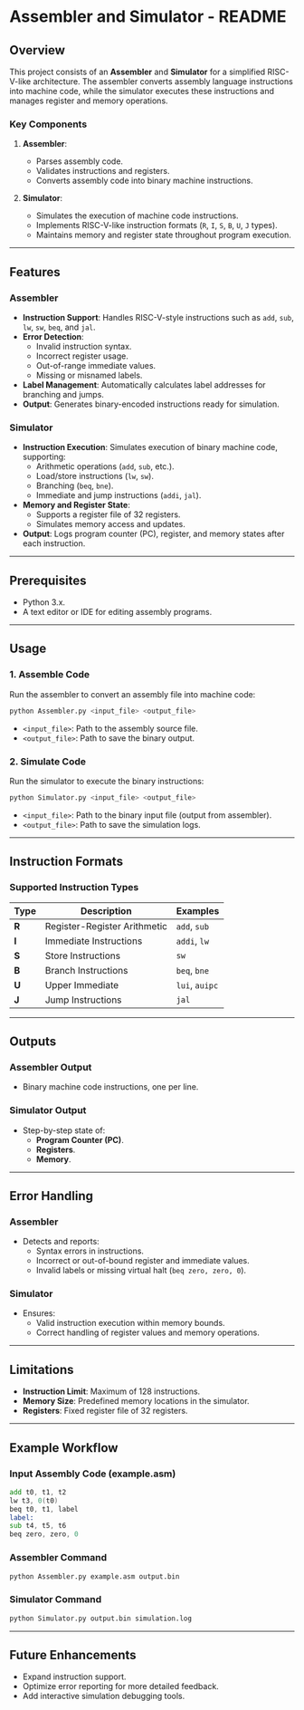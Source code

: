 ﻿# Assembler and Simulator - README

## Overview
This project consists of an **Assembler** and **Simulator** for a simplified RISC-V-like architecture. The assembler converts assembly language instructions into machine code, while the simulator executes these instructions and manages register and memory operations.

### Key Components
1. **Assembler**:
   - Parses assembly code.
   - Validates instructions and registers.
   - Converts assembly code into binary machine instructions.

2. **Simulator**:
   - Simulates the execution of machine code instructions.
   - Implements RISC-V-like instruction formats (`R`, `I`, `S`, `B`, `U`, `J` types).
   - Maintains memory and register state throughout program execution.

---

## Features
### Assembler
- **Instruction Support**: Handles RISC-V-style instructions such as `add`, `sub`, `lw`, `sw`, `beq`, and `jal`.
- **Error Detection**:
  - Invalid instruction syntax.
  - Incorrect register usage.
  - Out-of-range immediate values.
  - Missing or misnamed labels.
- **Label Management**: Automatically calculates label addresses for branching and jumps.
- **Output**: Generates binary-encoded instructions ready for simulation.

### Simulator
- **Instruction Execution**: Simulates execution of binary machine code, supporting:
  - Arithmetic operations (`add`, `sub`, etc.).
  - Load/store instructions (`lw`, `sw`).
  - Branching (`beq`, `bne`).
  - Immediate and jump instructions (`addi`, `jal`).
- **Memory and Register State**:
  - Supports a register file of 32 registers.
  - Simulates memory access and updates.
- **Output**: Logs program counter (PC), register, and memory states after each instruction.

---

## Prerequisites
- Python 3.x.
- A text editor or IDE for editing assembly programs.

---

## Usage
### 1. Assemble Code
Run the assembler to convert an assembly file into machine code:
```bash
python Assembler.py <input_file> <output_file>
```
- `<input_file>`: Path to the assembly source file.
- `<output_file>`: Path to save the binary output.

### 2. Simulate Code
Run the simulator to execute the binary instructions:
```bash
python Simulator.py <input_file> <output_file>
```
- `<input_file>`: Path to the binary input file (output from assembler).
- `<output_file>`: Path to save the simulation logs.

---

## Instruction Formats
### Supported Instruction Types
| Type   | Description                          | Examples          |
|--------|--------------------------------------|-------------------|
| **R**  | Register-Register Arithmetic         | `add`, `sub`      |
| **I**  | Immediate Instructions               | `addi`, `lw`      |
| **S**  | Store Instructions                   | `sw`              |
| **B**  | Branch Instructions                  | `beq`, `bne`      |
| **U**  | Upper Immediate                      | `lui`, `auipc`    |
| **J**  | Jump Instructions                    | `jal`             |

---

## Outputs
### Assembler Output
- Binary machine code instructions, one per line.

### Simulator Output
- Step-by-step state of:
  - **Program Counter (PC)**.
  - **Registers**.
  - **Memory**.

---

## Error Handling
### Assembler
- Detects and reports:
  - Syntax errors in instructions.
  - Incorrect or out-of-bound register and immediate values.
  - Invalid labels or missing virtual halt (`beq zero, zero, 0`).

### Simulator
- Ensures:
  - Valid instruction execution within memory bounds.
  - Correct handling of register values and memory operations.

---

## Limitations
- **Instruction Limit**: Maximum of 128 instructions.
- **Memory Size**: Predefined memory locations in the simulator.
- **Registers**: Fixed register file of 32 registers.

---

## Example Workflow
### Input Assembly Code (example.asm)
```asm
add t0, t1, t2
lw t3, 0(t0)
beq t0, t1, label
label:
sub t4, t5, t6
beq zero, zero, 0
```

### Assembler Command
```bash
python Assembler.py example.asm output.bin
```

### Simulator Command
```bash
python Simulator.py output.bin simulation.log
```

---

## Future Enhancements
- Expand instruction support.
- Optimize error reporting for more detailed feedback.
- Add interactive simulation debugging tools.